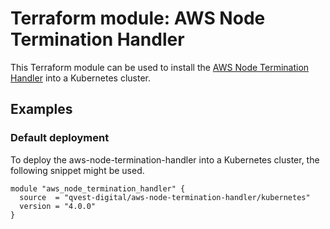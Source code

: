 # Terraform module: AWS Node Termination Handler

This Terraform module can be used to install the [AWS Node Termination Handler](https://github.com/aws/aws-node-termination-handler)
into a Kubernetes cluster.

## Examples

### Default deployment

To deploy the aws-node-termination-handler into a Kubernetes cluster, the following
snippet might be used.

```hcl
module "aws_node_termination_handler" {
  source  = "qvest-digital/aws-node-termination-handler/kubernetes"
  version = "4.0.0"
}
```
